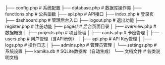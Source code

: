 ├── config.php          # 系统配置
├── database.php        # 数据库操作类
├── functions.php       # 公共函数
├── api.php             # API接口
├── index.php           # 登录页
├── dashboard.php       # 管理后台入口
├── logout.php          # 退出功能
├── register.php        # 注册功能
├── pages/              # 后台页面目录
│   ├── overview.php    # 数据概览
│   ├── projects.php    # 项目管理
│   ├── cards.php       # 卡密管理
│   ├── users.php       # 用户管理（含API示例）
│   ├── api.php         # API Key管理
│   ├── logs.php        # 操作日志
│   ├── admins.php      # 管理员管理
│   └── settings.php    # 系统设置
├── kamika.db           # SQLite数据库（自动生成）
└── 文档文件            # 各类说明文档